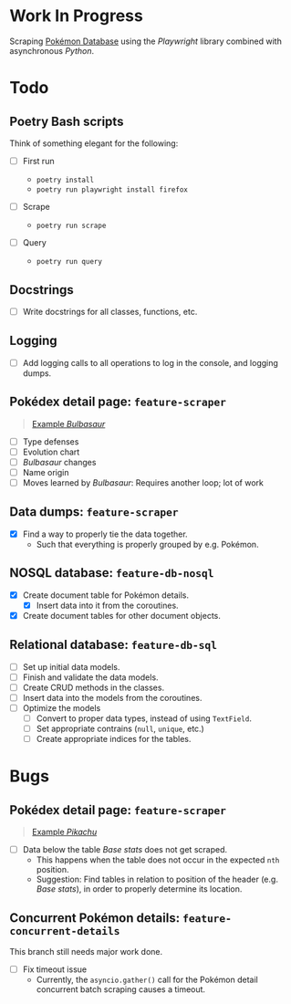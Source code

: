 # Work In Progress

Scraping [Pokémon Database](https://pokemondb.net/) using the *Playwright* library combined with asynchronous *Python*.

# Todo

## Poetry Bash scripts

Think of something elegant for the following:

- [ ] First run
  - `poetry install`
  - `poetry run playwright install firefox`

- [ ] Scrape
  - `poetry run scrape`

- [ ] Query
  - `poetry run query`

## Docstrings

- [ ] Write docstrings for all classes, functions, etc.

## Logging

- [ ] Add logging calls to all operations to log in the console, and logging dumps.

## Pokédex detail page: `feature-scraper`

> [Example *Bulbasaur*](https://pokemondb.net/pokedex/bulbasaur)

- [ ] Type defenses
- [ ] Evolution chart
- [ ] *Bulbasaur* changes
- [ ] Name origin
- [ ] Moves learned by *Bulbasaur*: Requires another loop; lot of work

## Data dumps: `feature-scraper`

- [x] Find a way to properly tie the data together.
  - Such that everything is properly grouped by e.g. Pokémon.

## NOSQL database: `feature-db-nosql`

- [x] Create document table for Pokémon details.
  - [x] Insert data into it from the coroutines.
- [x] Create document tables for other document objects.

## Relational database: `feature-db-sql`

- [ ] Set up initial data models.
- [ ] Finish and validate the data models.
- [ ] Create CRUD methods in the classes.
- [ ] Insert data into the models from the coroutines.
- [ ] Optimize the models
  - [ ] Convert to proper data types, instead of using `TextField`.
  - [ ] Set appropriate contrains (`null`, `unique`, etc.)
  - [ ] Create appropriate indices for the tables.

# Bugs

## Pokédex detail page: `feature-scraper`

> [Example *Pikachu*](https://pokemondb.net/pokedex/pikachu)

- [ ] Data below the table *Base stats* does not get scraped.
  - This happens when the table does not occur in the expected `nth` position.
  - Suggestion: Find tables in relation to position of the header (e.g. *Base stats*), in order to properly determine its location.

## Concurrent Pokémon details: `feature-concurrent-details`

This branch still needs major work done.

- [ ] Fix timeout issue
  - Currently, the `asyncio.gather()` call for the Pokémon detail concurrent batch scraping causes a timeout.
